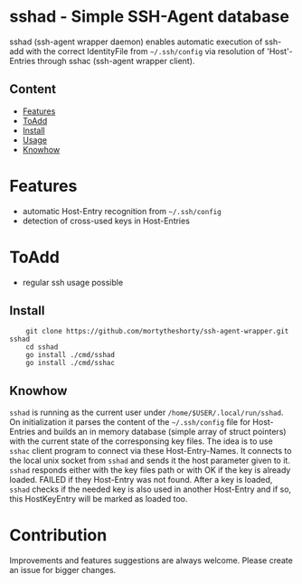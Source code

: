 #
# sshad - Simple SSH-Agent database

sshad (ssh-agent wrapper daemon) enables automatic execution of ssh-add with the correct IdentityFile from `~/.ssh/config` via resolution of 'Host'-Entries through sshac (ssh-agent wrapper client).

## Content

- [Features](#features)
- [ToAdd](#toadd)
- [Install](#install)
- [Usage](#usage)
- [Knowhow](#Knowhow)

# Features
- automatic Host-Entry recognition from `~/.ssh/config`
- detection of cross-used keys in Host-Entries

# ToAdd
- regular ssh usage possible

## Install

```
    git clone https://github.com/mortytheshorty/ssh-agent-wrapper.git sshad
    cd sshad
    go install ./cmd/sshad
    go install ./cmd/sshac
```

## Knowhow
`sshad` is running as the current user under `/home/$USER/.local/run/sshad`. On initialization it parses the content of the `~/.ssh/config` file for Host-Entries and builds
an in memory database (simple array of struct pointers) with the current state of the corresponsing key files. The idea is to use `sshac` client program to connect via these Host-Entry-Names. It connects to the local unix socket from `sshad` and sends it the host parameter given to it. `sshad` responds either with the key files path or with OK if the key is already loaded. FAILED if they Host-Entry was not found. After a key is loaded, `sshad` checks if the needed key is also used in another Host-Entry and if so, this HostKeyEntry will be marked as loaded too.


# Contribution
Improvements and features suggestions are always welcome. Please create an issue for bigger changes.




